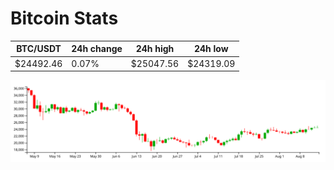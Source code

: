 # Bitcoin Stats

BTC/USDT|24h change|24h high|24h low|
|---|---|---|---|
|$24492.46|0.07%|$25047.56|$24319.09|

<img src="./chart.svg">
